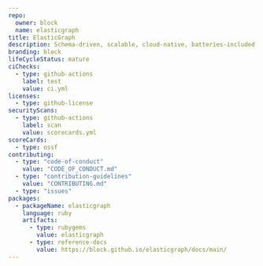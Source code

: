 ```yaml
---
repo:
  owner: block
  name: elasticgraph
title: ElasticGraph
description: Schema-driven, scalable, cloud-native, batteries-included GraphQL with superpowers
branding: block
lifeCycleStatus: mature
ciChecks:
  - type: github-actions
    label: test
    value: ci.yml
licenses:
  - type: github-license
securityScans:
  - type: github-actions
    label: scan
    value: scorecards.yml
scoreCards:
  - type: ossf
contributing:
  - type: "code-of-conduct"
    value: "CODE_OF_CONDUCT.md"
  - type: "contribution-guidelines"
    value: "CONTRIBUTING.md"
  - type: "issues"
packages:
  - packageName: elasticgraph
    language: ruby
    artifacts:
      - type: rubygems
        value: elasticgraph
      - type: reference-docs
        value: https://block.github.io/elasticgraph/docs/main/
---
```

